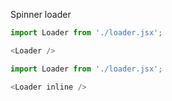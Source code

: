 Spinner loader

```js
import Loader from './loader.jsx';

<Loader />
```

```js
import Loader from './loader.jsx';

<Loader inline />
```
